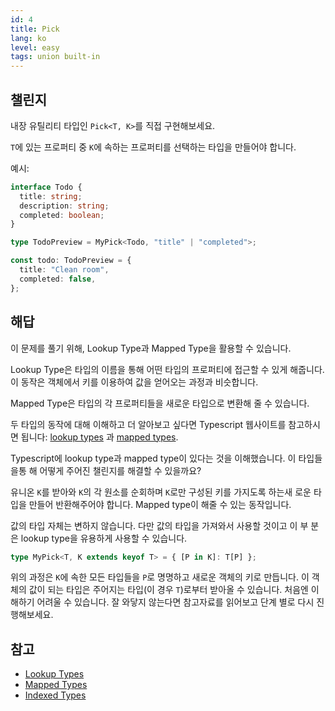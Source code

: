 ```yaml
---
id: 4
title: Pick
lang: ko
level: easy
tags: union built-in
---
```


## 챌린지

내장 유틸리티 타입인 `Pick<T, K>`를 직접 구현해보세요.

`T`에 있는 프로퍼티 중 `K`에 속하는 프로퍼티를 선택하는 타입을 만들어야 합니다.

예시:

```ts
interface Todo {
  title: string;
  description: string;
  completed: boolean;
}

type TodoPreview = MyPick<Todo, "title" | "completed">;

const todo: TodoPreview = {
  title: "Clean room",
  completed: false,
};
```

## 해답

이 문제를 풀기 위해, Lookup Type과 Mapped Type을 활용할 수 있습니다.

Lookup Type은 타입의 이름을 통해 어떤 타입의 프로퍼티에 접근할 수 있게 해줍니다.
이 동작은 객체에서 키를 이용하여 값을 얻어오는 과정과 비슷합니다.

Mapped Type은 타입의 각 프로퍼티들을 새로운 타입으로 변환해 줄 수 있습니다.

두 타입의 동작에 대해 이해하고 더 알아보고 싶다면 Typescript 웹사이트를 참고하시
면 됩니다:
[lookup types](https://www.typescriptlang.org/docs/handbook/release-notes/typescript-2-1.html#keyof-and-lookup-types)
과
[mapped types](https://www.typescriptlang.org/docs/handbook/2/mapped-types.html).

Typescript에 lookup type과 mapped type이 있다는 것을 이해했습니다. 이 타입들을통
해 어떻게 주어진 챌린지를 해결할 수 있을까요?

유니온 `K`를 받아와 `K`의 각 원소를 순회하며 `K`로만 구성된 키를 가지도록 하는새
로운 타입을 만들어 반환해주어야 합니다. Mapped type이 해줄 수 있는 동작입니다.

값의 타입 자체는 변하지 않습니다. 다만 값의 타입을 가져와서 사용할 것이고 이 부
분은 lookup type을 유용하게 사용할 수 있습니다.

```ts
type MyPick<T, K extends keyof T> = { [P in K]: T[P] };
```

위의 과정은 `K`에 속한 모든 타입들을 `P`로 명명하고 새로운 객체의 키로 만듭니다.
이 객체의 값이 되는 타입은 주어지는 타입(이 경우 `T`)로부터 받아올 수 있습니다.
처음엔 이해하기 어려울 수 있습니다. 잘 와닿지 않는다면 참고자료를 읽어보고 단계
별로 다시 진행해보세요.

## 참고

- [Lookup Types](https://www.typescriptlang.org/docs/handbook/release-notes/typescript-2-1.html#keyof-and-lookup-types)
- [Mapped Types](https://www.typescriptlang.org/docs/handbook/2/mapped-types.html)
- [Indexed Types](https://www.typescriptlang.org/docs/handbook/2/indexed-access-types.html)
